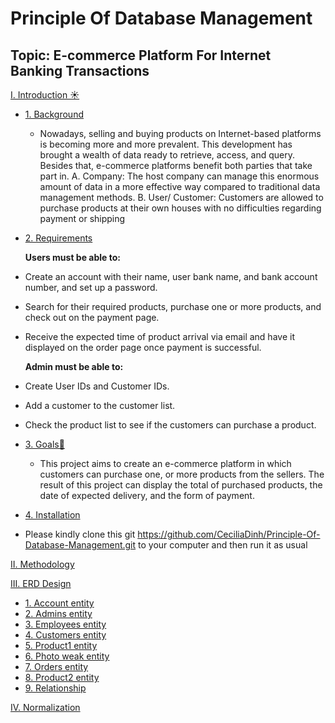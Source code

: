 # Principle Of Database Management 
## Topic: E-commerce Platform For Internet Banking Transactions 

[I. Introduction ☀️](#Intro)
- [1. Background](#background)
  
  - Nowadays, selling and buying products on Internet-based platforms is becoming more
and more prevalent. This development has brought a wealth of data ready to retrieve,
access, and query. Besides that, e-commerce platforms benefit both parties that take part
in.
A. Company: The host company can manage this enormous amount of data in
a more effective way compared to traditional data management methods.
B. User/ Customer: Customers are allowed to purchase products at their own
houses with no difficulties regarding payment or shipping
- [2. Requirements](#requirements)
  
  **Users must be able to:**
- Create an account with their name, user bank name, and bank account number, and set up a password.
- Search for their required products, purchase one or more products, and check out on the payment page.
- Receive the expected time of product arrival via email and have it displayed on the order page once payment is successful.

  **Admin must be able to:**
- Create User IDs and Customer IDs.
- Add a customer to the customer list.
- Check the product list to see if the customers can purchase a product.


- [3. Goals🎯](#goal)
  - This project aims to create an e-commerce platform in which customers can purchase
one, or more products from the sellers. The result of this project can display the total of
purchased products, the date of expected delivery, and the form of payment.
- [4. Installation ](#install)
- Please kindly clone this git https://github.com/CeciliaDinh/Principle-Of-Database-Management.git to your computer and then run it as usual
  
[II. Methodology](#Method)

[III. ERD Design](#erd)
- [1. Account entity ](#account)
- [2. Admins entity ](#admin)
- [3. Employees entity ](#employee)
- [4. Customers entity ](#customer)
- [5. Product1 entity ](#product1)
- [6. Photo weak entity ](#photo)
- [7. Orders entity ](#order)
- [8. Product2 entity ](#product2)
- [9. Relationship ](#relationship)


[IV. Normalization ](#normalization)

